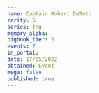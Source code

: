```yaml
---
name: Captain Robert DeSoto
rarity: 5
series: tng
memory_alpha:
bigbook_tier: 5
events: 7
in_portal:
date: 17/05/2022
obtained: Event
mega: false
published: true
---
```



